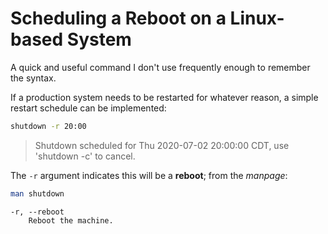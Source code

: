 # Scheduling a Reboot on a Linux-based System

A quick and useful command I don't use frequently enough to remember the syntax.

If a production system needs to be restarted for whatever reason, a simple restart schedule can be implemented:

```bash
shutdown -r 20:00
```

> Shutdown scheduled for Thu 2020-07-02 20:00:00 CDT, use 'shutdown -c' to cancel.

The `-r` argument indicates this will be a **reboot**; from the _manpage_:

```bash
man shutdown
```

```text
-r, --reboot
    Reboot the machine.
```

